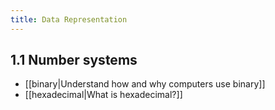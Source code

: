 ```yaml
---
title: Data Representation
---
```


## 1.1 Number systems

- [[binary|Understand how and why computers use binary]]
- [[hexadecimal|What is hexadecimal?]]